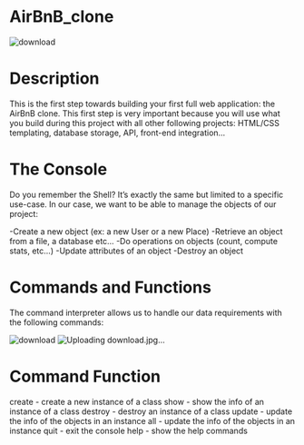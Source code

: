 # AirBnB_clone

![download](https://user-images.githubusercontent.com/106969102/204155234-dc2ecaeb-17b4-4595-ae5b-286ad9f78199.png)


# Description

This is the first step towards building your first full web application: the AirBnB clone. This first step is very important because you will use what you build during this project with all other following projects: HTML/CSS templating, database storage, API, front-end integration…

# The Console

Do you remember the Shell? It’s exactly the same but limited to a specific use-case. In our case, we want to be able to manage the objects of our project:

-Create a new object (ex: a new User or a new Place)
-Retrieve an object from a file, a database etc…
-Do operations on objects (count, compute stats, etc…)
-Update attributes of an object
-Destroy an object

# Commands and Functions

The command interpreter allows us to handle our data requirements with the following commands:

![download](https://user-images.githubusercontent.com/106969102/204155544-81b97881-2f2a-4403-a4c6-57506781464a.jpg)
![Uploading download.jpg…]()


# Command	    Function
 create   	-      create a new instance of a class
 show	      -      show the info of an instance of a class
 destroy	  -      destroy an instance of a class
 update	    -      update the info of the objects in an instance
 all	      -      update the info of the objects in an instance
 quit	      -      exit the console
 help       -  	   show the help commands
